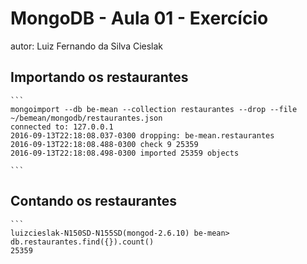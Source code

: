 # MongoDB - Aula 01 - Exercício
autor: Luiz Fernando da Silva Cieslak

## Importando os restaurantes

    ```
	mongoimport --db be-mean --collection restaurantes --drop --file ~/bemean/mongodb/restaurantes.json 
	connected to: 127.0.0.1
	2016-09-13T22:18:08.037-0300 dropping: be-mean.restaurantes
	2016-09-13T22:18:08.488-0300 check 9 25359
	2016-09-13T22:18:08.498-0300 imported 25359 objects

    ```

## Contando os restaurantes

    ```
	luizcieslak-N150SD-N155SD(mongod-2.6.10) be-mean> db.restaurantes.find({}).count()
	25359


